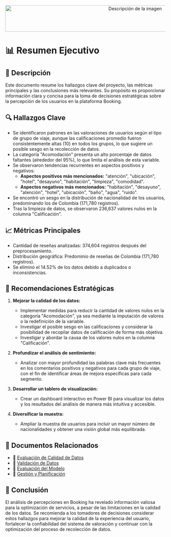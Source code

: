 <div style="text-align: center;">
<image src="docs/images/encabezado.png" alt="Descripción de la imagen" width="800" height="83">
</div>

# 📊 Resumen Ejecutivo

## 📌 Descripción

Este documento resume los hallazgos clave del proyecto, las métricas principales y las conclusiones más relevantes. Su propósito es proporcionar información clara y concisa para la toma de decisiones estratégicas sobre la percepción de los usuarios en la plataforma Booking.

## 🔍 Hallazgos Clave

* Se identificaron patrones en las valoraciones de usuarios según el tipo de grupo de viaje, aunque las calificaciones promedio fueron consistentemente altas (10) en todos los grupos, lo que sugiere un posible sesgo en la recolección de datos.
* La categoría "Acomodación" presenta un alto porcentaje de datos faltantes (alrededor del 95%), lo que limita el análisis de esta variable.
* Se observaron tendencias recurrentes en aspectos positivos y negativos:
    * **Aspectos positivos más mencionados:** "atención", "ubicación", "hotel", "desayuno", "habitación", "limpieza", "comodidad".
    * **Aspectos negativos más mencionados:** "habitación", "desayuno", "atención", "hotel", "ubicación", "baño", "agua", "ruido".
* Se encontró un sesgo en la distribución de nacionalidad de los usuarios, predominando los de Colombia (171,780 registros).
* Tras la limpieza de datos, se observaron 236,637 valores nulos en la columna "Calificación".

## 📈 Métricas Principales

* Cantidad de reseñas analizadas: 374,604 registros después del preprocesamiento.
* Distribución geográfica: Predominio de reseñas de Colombia (171,780 registros).
* Se eliminó el 14.52% de los datos debido a duplicados o inconsistencias.

## 🚀 Recomendaciones Estratégicas

1. **Mejorar la calidad de los datos:**
    * Implementar medidas para reducir la cantidad de valores nulos en la categoría "Acomodación", ya sea mediante la imputación de valores o la redefinición de la variable.
    * Investigar el posible sesgo en las calificaciones y considerar la posibilidad de recopilar datos de calificación de forma más objetiva.
    * Investigar y abordar la causa de los valores nulos en la columna "Calificación".

2. **Profundizar el análisis de sentimiento:**
    * Analizar con mayor profundidad las palabras clave más frecuentes en los comentarios positivos y negativos para cada grupo de viaje, con el fin de identificar áreas de mejora específicas para cada segmento.

3. **Desarrollar un tablero de visualización:**
    * Crear un dashboard interactivo en Power BI para visualizar los datos y los resultados del análisis de manera más intuitiva y accesible.

4. **Diversificar la muestra:**
    * Ampliar la muestra de usuarios para incluir un mayor número de nacionalidades y obtener una visión global más equilibrada.

## 📂 Documentos Relacionados

- 🔗 [Evaluación de Calidad de Datos](../data_quality/data_quality.md)
- 🔗 [Validación de Datos](../data_quality/data_validation.md)
- 🔗 [Evaluación del Modelo](../model_evaluation/model_evaluation.md)
- 🔗 [Gestión y Planificación](../../project_management/booking_perception_project_plan.md)

## 📌 Conclusión

El análisis de percepciones en Booking ha revelado información valiosa para la optimización de servicios, a pesar de las limitaciones en la calidad de los datos. Se recomienda a los tomadores de decisiones considerar estos hallazgos para mejorar la calidad de la experiencia del usuario, fortalecer la confiabilidad del sistema de valoración y continuar con la optimización del proceso de recolección de datos.
